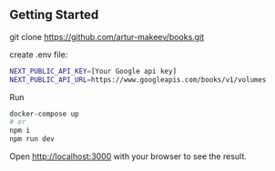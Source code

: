 ## Getting Started

git clone https://github.com/artur-makeev/books.git

create .env file:

```bash
NEXT_PUBLIC_API_KEY=[Your Google api key]
NEXT_PUBLIC_API_URL=https://www.googleapis.com/books/v1/volumes
```
Run

```bash
docker-compose up
# or
npm i
npm run dev
```

Open [http://localhost:3000](http://localhost:3000) with your browser to see the result.

